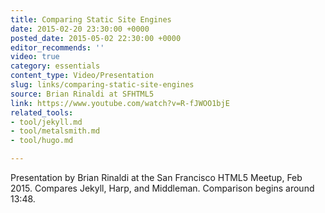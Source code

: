 ```yaml
---
title: Comparing Static Site Engines
date: 2015-02-20 23:30:00 +0000
posted_date: 2015-05-02 22:30:00 +0000
editor_recommends: ''
video: true
category: essentials
content_type: Video/Presentation
slug: links/comparing-static-site-engines
source: Brian Rinaldi at SFHTML5
link: https://www.youtube.com/watch?v=R-fJWOO1bjE
related_tools:
- tool/jekyll.md
- tool/metalsmith.md
- tool/hugo.md

---
```

Presentation by Brian Rinaldi at the San Francisco HTML5 Meetup, Feb 2015. Compares Jekyll, Harp, and Middleman. Comparison begins around 13:48.
